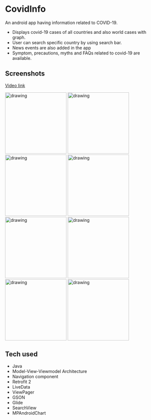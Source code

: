 # CovidInfo
An android app having information related to COVID-19.

- Displays covid-19 cases of all countries and also world cases with graph.
- User can search specific country by using search bar.
- News events are also added in the app
- Symptom, precautions, myths and FAQs related to covid-19 are available.

## Screenshots
[Video link](https://drive.google.com/file/d/1WqGuTQBByyWSwvXo7SlK23CuoynzpInc/view?usp=sharing)

<img src="https://user-images.githubusercontent.com/44144836/86155321-e47e0380-bb21-11ea-89bc-e6adf8692003.jpg" alt="drawing" width="200"/> <img src="https://user-images.githubusercontent.com/44144836/86155351-eb0c7b00-bb21-11ea-94a4-16bd0d09b1b4.jpg" alt="drawing" width="200"/>
<img src="https://user-images.githubusercontent.com/44144836/86155354-eba51180-bb21-11ea-8921-db8b67c6643a.jpg" alt="drawing" width="200"/>
<img src="https://user-images.githubusercontent.com/44144836/86155329-e778f400-bb21-11ea-9fc3-3c74fd333c97.jpg" alt="drawing" width="200"/>
<img src="https://user-images.githubusercontent.com/44144836/86155330-e8118a80-bb21-11ea-8b19-bdbf4bb1eefe.jpg" alt="drawing" width="200"/>
<img src="https://user-images.githubusercontent.com/44144836/86155334-e8aa2100-bb21-11ea-90e3-5044ce17d019.jpg" alt="drawing" width="200"/>
<img src="https://user-images.githubusercontent.com/44144836/86155339-e9db4e00-bb21-11ea-9558-ab867f1dc723.jpg" alt="drawing" width="200"/>
<img src="https://user-images.githubusercontent.com/44144836/86155346-ea73e480-bb21-11ea-841f-7ea0069a3994.jpg" alt="drawing" width="200"/>

## Tech used
- Java
- Model-View-Viewmodel Architecture
- Navigation component
- Retrofit 2
- LiveData
- ViewPager
- GSON
- Glide
- SearchView
- MPAndroidChart

